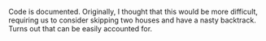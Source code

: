 Code is documented. Originally, I thought that this would be more difficult, requiring us to consider skipping two houses and have a nasty backtrack. Turns out that can be easily accounted for. 
